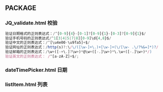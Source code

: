 ## PACKAGE
### JQ_validate.html 校验

```javascript
验证日期格式的正则表达式：/^[0-9]{4}-[0-1]?[0-9]{1}-[0-3]?[0-9]{1}$/
验证手机号码的正则表达式/^1[3|4|5|7|8][0-9]\d{4,8}$/
验证中文的正则表达式：/^[\u4e00-\u9fa5]+$/
验证网址的正则表达式：/http(s)?:\/\/([\w-]+\.)+[\w-]+(\/[\w- .\/?%&=]*)?/
验证邮箱的正则表达式：/\w+([-+\.]?\w+)*@\w+([-.]\w+)*\.\w+([-.]\w+)*/) 
验证英文的正则表达式： /^[a-zA-Z]+$/;
```

### dateTimePicker.html 日期
### listItem.html 列表
